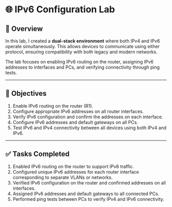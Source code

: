 # 🌐 IPv6 Configuration Lab

## 🧩 Overview
In this lab, I created a **dual-stack environment** where both IPv4 and IPv6 operate simultaneously. This allows devices to communicate using either protocol, ensuring compatibility with both legacy and modern networks.

The lab focuses on enabling IPv6 routing on the router, assigning IPv6 addresses to interfaces and PCs, and verifying connectivity through ping tests.

---

## 🧠 Objectives
1. Enable IPv6 routing on the router (R1).  
2. Configure appropriate IPv6 addresses on all router interfaces.  
3. Verify IPv6 configuration and confirm the addresses on each interface.  
4. Configure IPv6 addresses and default gateways on all PCs.  
5. Test IPv6 and IPv4 connectivity between all devices using both IPv4 and IPv6.

---

## ✅ Tasks Completed
1. Enabled IPv6 routing on the router to support IPv6 traffic.  
2. Configured unique IPv6 addresses for each router interface corresponding to separate VLANs or networks.  
3. Verified IPv6 configuration on the router and confirmed addresses on all interfaces.  
4. Assigned IPv6 addresses and default gateways to all connected PCs.  
5. Performed ping tests between PCs to verify IPv4 and IPv6 connectivity.  
